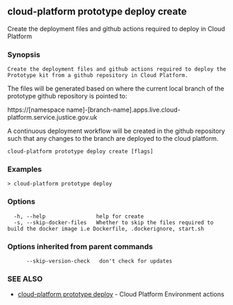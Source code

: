 ## cloud-platform prototype deploy create

Create the deployment files and github actions required to deploy in Cloud Platform

### Synopsis


	Create the deployment files and github actions required to deploy the Prototype kit from a github repository in Cloud Platform.

The files will be generated based on where the current local branch of the prototype github repository is pointed to:

  https://[namespace name]-[branch-name].apps.live.cloud-platform.service.justice.gov.uk

A continuous deployment workflow will be created in the github repository such
that any changes to the branch are deployed to the cloud platform.
	

```
cloud-platform prototype deploy create [flags]
```

### Examples

```
> cloud-platform prototype deploy

```

### Options

```
  -h, --help                help for create
  -s, --skip-docker-files   Whether to skip the files required to build the docker image i.e Dockerfile, .dockerignore, start.sh
```

### Options inherited from parent commands

```
      --skip-version-check   don't check for updates
```

### SEE ALSO

* [cloud-platform prototype deploy](cloud-platform_prototype_deploy.md)	 - Cloud Platform Environment actions

